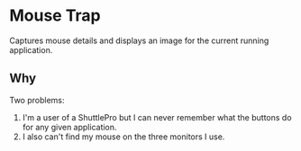 # Mouse Trap #
Captures mouse details and displays an image for the current running application.

## Why ##
Two problems:
1. I'm a user of a ShuttlePro but I can never remember what the buttons do for any given application.
2. I also can't find my mouse on the three monitors I use.

 

